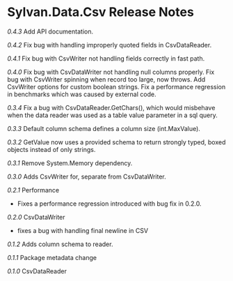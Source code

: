 # Sylvan.Data.Csv Release Notes

_0.4.3_
Add API documentation.

_0.4.2_
Fix bug with handling improperly quoted fields in CsvDataReader.

_0.4.1_
Fix bug with CsvWriter not handling fields correctly in fast path.

_0.4.0_
Fix bug with CsvDataWriter not handling null columns properly.
Fix bug with CsvWriter spinning when record too large, now throws.
Add CsvWriter options for custom boolean strings.
Fix a performance regression in benchmarks which was caused by external code.

_0.3.4_
Fix a bug with CsvDataReader.GetChars(), which would misbehave when the data reader was used as a table value parameter in a sql query.

_0.3.3_
Default column schema defines a column size (int.MaxValue).

_0.3.2_
GetValue now uses a provided schema to return strongly typed, boxed objects instead of only strings.

_0.3.1_
Remove System.Memory dependency.

_0.3.0_
Adds CsvWriter for, separate from CsvDataWriter.

_0.2.1_ Performance
- Fixes a performance regression introduced with bug fix in 0.2.0.

_0.2.0_ CsvDataWriter
- fixes a bug with handling final newline in CSV

_0.1.2_ Adds column schema to reader.

_0.1.1_ Package metadata change

_0.1.0_ CsvDataReader